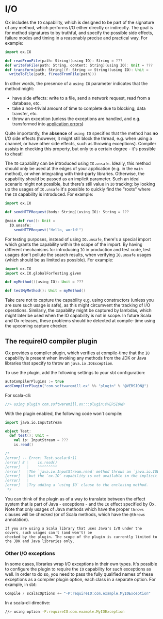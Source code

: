 # I/O

Ox includes the `IO` capability, which is designed to be part of the signature of any method, which performs I/O
either directly or indirectly. The goal is for method signatures to by truthful, and specify the possible side effects,
failure modes and timing in a reasonably precise and practical way. For example:

```scala mdoc:compile-only
import ox.IO

def readFromFile(path: String)(using IO): String = ???
def writeToFile(path: String, content: String)(using IO): Unit = ???
def transform(path: String)(f: String => String)(using IO): Unit =
  writeToFile(path, f(readFromFile(path)))
```

In other words, the presence of a `using IO` parameter indicates that the method might:

* have side effects: write to a file, send a network request, read from a database, etc.
* take a non-trivial amount of time to complete due to blocking, data transfer, etc.
* throw an exception (unless the exceptions are handled, and e.g. transformed into 
  [application errors](basics/error-handling.md))

Quite importantly, the **absence** of `using IO` specifies that the method has **no** I/O side effects (however, it 
might still block the thread, e.g. when using a channel, or have other side effects, such as throwing exceptions).
Compiler assists in checking this property, but only to a certain degree - it's possible to cheat!

The `IO` capability can be introduced using `IO.unsafe`. Ideally, this method should only be used at the edges of your 
application (e.g. in the `main` method), or when integrating with third-party libraries. Otherwise, the capability
should be passed as an implicit parameter. Such an ideal scenario might not possible, but there's still value in `IO`
tracking: by looking up the usages of `IO.unsafe` it's possible to quickly find the "roots" where the `IO` capability 
is introduced. For example:

```scala
import ox.IO

def sendHTTPRequest(body: String)(using IO): String = ???

@main def run(): Unit = 
  IO.unsafe:
    sendHTTPRequest("Hello, world!")
```

For testing purposes, instead of using `IO.unsafe`, there's a special import which grants the capability within the
scope of the import. By having different mechanisms for introducing `IO` in production and test code, test usages don't
pollute the search results, when verifying `IO.unsafe` usages (which should be as limited as possible). For example:

```scala mdoc:compile-only
import ox.IO
import ox.IO.globalForTesting.given

def myMethod()(using IO): Unit = ???

def testMyMethod(): Unit = myMethod()
```

Take care not to capture the capability e.g. using constructors (unless you are sure such usage is safe), as this might 
circumvent the tracking of I/O operations. Similarly, the capability might be captured by lambdas, which might later be 
used when the IO capability is not in scope. In future Scala and Ox releases, these problems should be detected at 
compile-time using the upcoming capture checker.

## The requireIO compiler plugin

Ox provides a compiler plugin, which verifies at compile-time that the `IO` capability is present when invoking any
methods from the JDK or Java libraries that specify to throw an `java.io.IOException`. 

To use the plugin, add the following settings to your sbt configuration:

```scala
autoCompilerPlugins := true
addCompilerPlugin("com.softwaremill.ox" %% "plugin" % "@VERSION@")
```

For scala-cli:

```scala
//> using plugin com.softwaremill.ox:::plugin:@VERSION@
```

With the plugin enabled, the following code won't compile:

```scala
import java.io.InputStream

object Test:
  def test(): Unit =
    val is: InputStream = ???
    is.read()

/*
[error] -- Error: Test.scala:8:11
[error] 8 |    is.read()
[error]   |    ^^^^^^^^^
[error]   |The `java.io.InputStream.read` method throws an `java.io.IOException`,
[error]   |but the `ox.IO` capability is not available in the implicit scope.
[error]   |
[error]   |Try adding a `using IO` clause to the enclosing method.
 */
```

You can think of the plugin as of a way to translate between the effect system that is part of Java - exceptions - and 
the `IO` effect specified by Ox. Note that only usages of Java methods which have the proper `throws` clauses will be 
checked (or of Scala methods, which have the `@throws` annotation). 

```{note}
If you are using a Scala library that uses Java's I/O under the covers, such usages can't (and won't) be 
checked by the plugin. The scope of the plugin is currently limited to the JDK and Java libraries only.
```

### Other I/O exceptions

In some cases, libraries wrap I/O exceptions in their own types. It's possible to configure the plugin to require the
`IO` capability for such exceptions as well. In order to do so, you need to pass the fully qualified names of these 
exceptions as a compiler plugin option, each class in a separate option. For example, in sbt:

```scala
Compile / scalacOptions += "-P:requireIO:com.example.MyIOException"
```

In a scala-cli directive:

```bash
//> using option -P:requireIO:com.example.MyIOException
```
